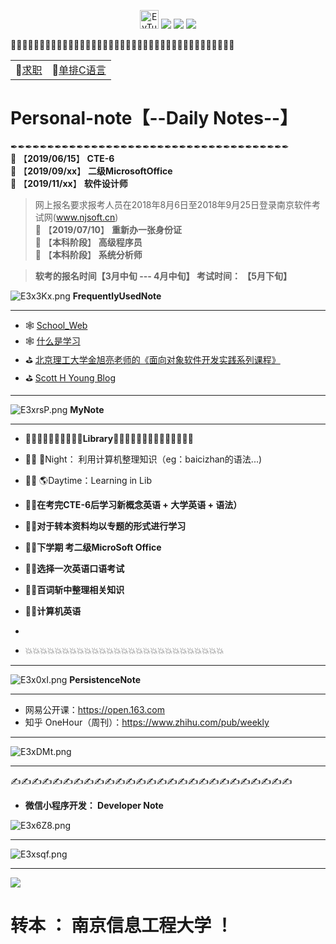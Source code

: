 <p align="center">
    <img src="https://s2.ax1x.com/2019/05/20/EvTutK.png" alt="EvTutK.png" width="30px"  border="0" />
    <img src="https://img.shields.io/badge/username-wangzhuang2-brightgreen.svg?style=flat&logo=Deno"/>
    <img src="https://img.shields.io/badge/Developer-Java-red.svg?style=flat&logo=Java"/>
    <img src="https://img.shields.io/badge/func-life__note-orange.svg?style=flat&logo=Hackaday"/>
</p>

🎈🎈🎈🎈🎈🎈🎈🎈🎈🎈🎈🎈🎈🎈🎈🎈🎈🎈🎈🎈🎈🎈🎈🎈🎈🎈🎈🎈🎈🎈🎈🎈🎈🎈🎈🎈🎈🎈🎈
<table>
	<tr>
			<td>🍳<a href="https://github.com/Sunshineisbright/Personal-note/blob/master/%E2%AD%90%EF%B8%8FMyFile/%E6%B1%82%E8%81%8C.md">求职</a></td>
		<td>🍎<a href="https://github.com/Sunshineisbright/Personal-note/tree/master/%E7%BC%96%E7%A8%8B%E8%AF%AD%E8%A8%80/%E5%8D%95%E6%8E%92C%E8%AF%AD%E8%A8%80">单排C语言</a></td>
  </tr>
</table>

# Personal-note【--Daily Notes--】

✒✒✒✒✒✒✒✒✒✒✒✒✒✒✒✒✒✒✒✒✒✒✒✒✒✒✒✒✒✒✒✒✒✒✒✒✒✒<br/>
🔴 【**2019/06/15**】 **CTE-6**<br/>
🔴 【**2019/09/xx**】 **二级MicrosoftOffice**<br/>
🔴 【**2019/11/xx**】 **软件设计师**<br/>
> 网上报名要求报考人员在2018年8月6日至2018年9月25日登录南京软件考试网(www.njsoft.cn)<br/>
🔴  【**2019/07/10**】 **重新办一张身份证**<br/>
🔴 【**本科阶段**】 **高级程序员**<br/>
🔴 【**本科阶段**】 **系统分析师**<br/>

> **软考的报名时间【3月中旬 --- 4月中旬】 考试时间： 【5月下旬】**

<img src="https://s2.ax1x.com/2019/04/30/E3x3Kx.png" alt="E3x3Kx.png" border="0" /> **FrequentlyUsedNote**
<hr/>

* 🕸 <a href="http://10.255.200.11/portal_io/login?username=1704993224&password=18499X&domain=cmcc">School_Web</a>
* 🕸 <a href="http://open.163.com/movie/2011/10/O/8/M7GH051TD_M7GHG4NO8.html">什么是学习</a>
* ⛳ <a href="https://study.163.com/instructor/2658707.htm">北京理工大学金旭亮老师的《面向对象软件开发实践系列课程》</a>
* ⛳ <a href="https://www.scotthyoung.com/blog/browse/?_sft_category=nc-learning&_sf_s=%E8%B4%B9%E6%9B%BC">Scott H Young Blog</a>
<hr/>


<img src="https://s2.ax1x.com/2019/04/30/E3xrsP.png" alt="E3xrsP.png" border="0" /> **MyNote**
<hr/>

* 🏫🏫🏫🏫🏫🏫🏫🏫🏫🏫**Library**🏫🏫🏫🏫🏫🏫🏫🏫🏫🏫🏫🏫🏫🏫 <br/>

* 🎯🌳 🌛Night： 利用计算机整理知识（eg：baicizhan的语法...)
* 🎯🌳  🌎Daytime：Learning in Lib
* 🎯🌳**在考完CTE-6后学习新概念英语 + 大学英语 + 语法）**
* 🎯🌳**对于转本资料均以专题的形式进行学习**
* 🎯🌳**下学期 考二级MicroSoft Office**
* 🎯🌳**选择一次英语口语考试**
* 🎯🌳**百词斩中整理相关知识**
* 🎯🌳**计算机英语**
*
* 💥💥💥💥💥💥💥💥💥💥💥💥💥💥💥💥💥💥💥💥💥💥💥💥💥💥💥<br/>


<hr/>


<img src="https://s2.ax1x.com/2019/04/30/E3x0xI.png" alt="E3x0xI.png" border="0" /> **PersistenceNote**

<hr/>

* 网易公开课：https://open.163.com
* 知乎 OneHour（周刊）：https://www.zhihu.com/pub/weekly

<hr/>


<img src="https://s2.ax1x.com/2019/04/30/E3xDMt.png" alt="E3xDMt.png" border="0" />
<hr/>

✍✍✍✍✍✍✍✍✍✍✍✍✍✍✍✍✍✍✍✍✍✍✍✍✍✍✍
* **微信小程序开发： Developer Note**
<img src="https://s2.ax1x.com/2019/04/30/E3x6Z8.png" alt="E3x6Z8.png" border="0" />
<hr/>

<img src="https://s2.ax1x.com/2019/04/30/E3xsqf.png" alt="E3xsqf.png" border="0" />
<hr/>


![](https://github.com/HIROWANG/Personal-note/blob/master/lovely_.jpg)

# 转本 ： 南京信息工程大学 ！

